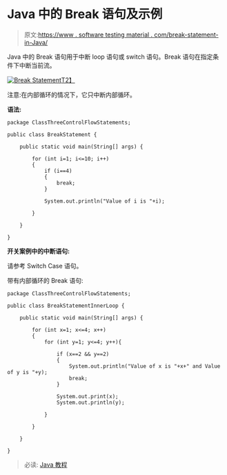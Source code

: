 # Java 中的 Break 语句及示例

> 原文:[https://www . software testing material . com/break-statement-in-Java/](https://www.softwaretestingmaterial.com/break-statement-in-java/)

Java 中的 Break 语句用于中断 loop 语句或 switch 语句。Break 语句在指定条件下中断当前流。

[![Break Statement](../Images/96e257770e59ce8e58931e3bd7573952.png)T2】](https://www.softwaretestingmaterial.com/wp-content/uploads/2018/03/Break.png)

注意:在内部循环的情况下，它只中断内部循环。

**语法:**

```
package ClassThreeControlFlowStatements;

public class BreakStatement {

	public static void main(String[] args) {

		for (int i=1; i<=10; i++)
		{			
			if (i==4)
	        {
				break;
	        }

	        System.out.println("Value of i is "+i);

		}

	}

}
```

**开关案例中的中断语句:**

请参考 Switch Case 语句。

带有内部循环的 Break 语句:

```
package ClassThreeControlFlowStatements;

public class BreakStatementInnerLoop {

	public static void main(String[] args) {

		for (int x=1; x<=4; x++)
		{			
			for (int y=1; y<=4; y++){

				if (x==2 && y==2)
		        {
					System.out.println("Value of x is "+x+" and Value of y is "+y);
					break;
		        }

				System.out.print(x);
		        System.out.println(y);

			}

		}

	}

}
```

> 必读: [Java 教程](https://www.softwaretestingmaterial.com/java-tutorial/)